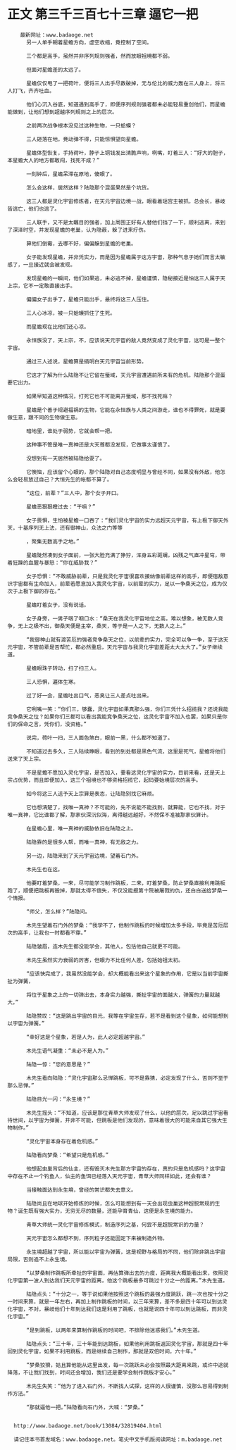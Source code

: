 # 正文 第三千三百七十三章 逼它一把
        最新网址：www.badaoge.net
          另一人单手朝着星蟾方向，虚空收缩，竟控制了空间。
      
          三个都是高手，虽然并非序列规则强者，然而放眼祖境都不弱。
      
          但面对星蟾差的太远了。
      
          星蟾仅仅甩了一把荷叶，便将三人出手尽数破掉，无与伦比的威力轰在三人身上，将三人打飞，齐齐吐血。
      
          他们心沉入谷底，知道遇到高手了，即便序列规则强者都未必能轻易重创他们，而星蟾能做到，让他们想到超越序列规则之上的层次。
      
          之前两次战争根本没见过这种生物，一只蛤蟆？
      
          三人砸落在地，竟动弹不得，只能惊惧望向星蟾。
      
          星蟾体型恢复，手持荷叶，脖子上铜钱发出清脆声响，咧嘴，盯着三人：“好大的胆子，本星蟾大人的地方都敢闯，找死不成？”
      
          一刻钟后，星蟾呆滞在原地，傻眼了。
      
          怎么会这样，居然这样？陆隐那个混蛋果然是个坑货。
      
          这三人都是灵化宇宙修炼者，在天元宇宙边境一战，眼看着瑶宫主被抓，总会长，暴岐皆逃亡，他们也逃了。
      
          三人联手，又不是太瞩目的强者，加上周围正好有人替他们挡了一下，顺利逃离，来到了深泽时空，并发现星蟾的老巢，认为隐蔽，躲了进来疗伤。
      
          算他们倒霉，去哪不好，偏偏躲到星蟾的老巢。
      
          女子能发现星蟾，并非凭实力，而是因为星蟾属于这方宇宙，那种气息于她们而言太敏感了，一旦接近就会被发现。
      
          发现星蟾的一瞬间，他们如果逃，未必逃不掉，星蟾谨慎，隐秘接近是怕这三人属于天上宗，它不一定敢直接出手。
      
          偏偏女子出手了，星蟾只能出手，最终将这三人压住。
      
          三人心冰凉，被一只蛤蟆抓住了生死。
      
          而星蟾现在比他们还心凉。
      
          永恒族没了，天上宗，不，应该说天元宇宙的敌人竟然变成了灵化宇宙，这可是一整个宇宙。
      
          通过三人述说，星蟾算是搞明白天元宇宙当前形势。
      
          它这才了解为什么陆隐不让它留在蜃域，天元宇宙遭遇前所未有的危机，陆隐那个混蛋要它出力。
      
          如果早知道这种情况，打死它也不可能离开蜃域，那不找死嘛？
      
          星蟾是个善于规避福祸的生物，它能在永恒族与人类之间游走，谁也不得罪死，就是要做生意，跟不同的生物做生意。
      
          暗地里，谁处于弱势，它就会帮一把。
      
          这种事不管是唯一真神还是大天尊都没发现，它做事太谨慎了。
      
          没想到有一天居然被陆隐给耍了。
      
          它懊恼，应该留个心眼的，那个陆隐对自己态度明显与曾经不同，如果没有外敌，他怎么会轻易放过自己？大恒先生的帐都不算了。
      
          “这位，前辈？”三人中，那个女子开口。
      
          星蟾恶狠狠瞪过去：“干嘛？”
      
          女子畏惧，生怕被星蟾一口吞了：“我们灵化宇宙的实力远超天元宇宙，有上极下御天外天，十基序列无上法，还有御神山，众法之门等等
      
          ，聚集无数高手之地。”
      
          星蟾陡然凑到女子面前，一张大脸充满了狰狞，浑身五彩斑斓，凶残之气直冲星穹，带着狂躁的血腥与暴怒：“你在威胁我？”
      
          女子恐惧：“不敢威胁前辈，只是我灵化宇宙很喜欢接纳像前辈这样的高手，即便宿敌意识宇宙都有生命加入，前辈若愿意加入我灵化宇宙，以前辈的实力，足以一争桑天之位，成为仅次于上极下御的存在。”
      
          星蟾盯着女子，没有说话。
      
          女子身旁，一男子咽了咽口水：“桑天在我灵化宇宙地位之高，难以想象，被无数人竞争，无上之极不出，御桑天便是主宰，桑天，等于是一人之下，无数人之上。”
      
          “我御神山就有渡苦厄的强者竞争桑天之位，以前辈的实力，完全可以争一争，至于这天元宇宙，不管前辈是否帮忙，都必然重启，天元宇宙与我灵化宇宙差距太大太大了。”女子继续道。
      
          星蟾眼珠子转动，扫了扫三人。
      
          三人恐惧，遍体生寒。
      
          过了好一会，星蟾吐出口气，恶臭让三人差点吐出来。
      
          它咧嘴一笑：“你们三，够蠢，灵化宇宙如果真那么强，你们三凭什么招揽我？还说我能竞争桑天之位？如果你们三都可以看出我能竞争桑天之位，这灵化宇宙不加入也罢，如果只是你们的保命之言，凭你们，没资格。”
      
          说完，荷叶一扫，三人面色煞白，眼前一黑，什么都不知道了。
      
          不知道过去多久，三人陆续睁眼，看到的到处都是黑色气流，这里是死气，星蟾将他们送来了天上宗。
      
          不是星蟾不愿加入灵化宇宙，是否加入，要看这灵化宇宙的实力，目前来看，还是天上宗占优势，而且即便加入，这三个祖境也不够资格招揽它，起码要始境层次的高手。
      
          如今将这三人送予天上宗算是表态，让陆隐别找它麻烦。
      
          它也想清楚了，找唯一真神？不可能的，先不说能不能找到，就算能，它也不找，对于唯一真神，它比谁都了解，那家伙深沉似海，离得越远越好，不然保不准被那家伙算计。
      
          在星蟾心里，唯一真神的威胁依旧在陆隐之上。
      
          陆隐靠的是很多人帮，而唯一真神，有无敌之力。
      
          另一边，陆隐来到了天元宇宙边境，望着石门外。
      
          木先生也在这。
      
          他要盯着梦桑，一来，尽可能学习制作跳板，二来，盯着梦桑，防止梦桑直接利用跳板跑了，顺便把跳板再毁掉，那就太得不偿失，不仅没能报第十院被屠戮的仇，还白白送给梦桑一个情报。
      
          “师父，怎么样？”陆隐问。
      
          木先生望着石门外的梦桑：“我学不了，他制作跳板的时候增加太多手段，毕竟是苦厄层次的高手，让我也一时都看不穿。”
      
          陆隐皱眉，连木先生都没能学会，其他人，包括他自己就更不可能。
      
          木先生虽然实力衰弱的厉害，但眼力不比任何人差，包括始祖太初。
      
          “应该快完成了，我虽然没能学会，却大概能看出来这个星象的作用，它是以当前宇宙撕扯为弹簧，
      
          将位于星象之上的一切弹出去，本身实力越强，撕扯宇宙的面越大，弹簧的力量就越大。”
      
          陆隐赞叹：“这是跳出宇宙的目光，我等在宇宙生存，若不是看到这个星象，如何能想到以宇宙为弹簧。”
      
          “幸好这是个星象，若是人为，此人必定超越宇宙。”
      
          木先生语气凝重：“未必不是人为。”
      
          陆隐一惊：“您的意思是？”
      
          木先生看向陆隐：“灵化宇宙那么忌惮跳板，可不是靠猜，必定发现了什么，否则不至于那么忌惮。”
      
          陆隐目光一闪：“永生境？”
      
          木先生摇头：“不知道，应该是那位青草大师发现了什么，以他的层次，足以跳过宇宙看待世间，以宇宙为弹簧，并非不可能，但跳板是他们发现的，意味着很大的可能来自其它强大生物制作。”
      
          “灵化宇宙本身存在着危机感。”
      
          陆隐看向梦桑：“希望只是危机感。”
      
          他想起虫巢背后的仙主，还有毁灭木先生那方宇宙的存在，真的只是危机感吗？这宇宙中存在不止一个钓鱼人，仙主的鱼饵已经落入天元宇宙，青草大师同样如此，还会有谁？
      
          当接触面达到永生境，曾经的常识都失去意义。
      
          陆隐尚且在地球开始修炼的时候，怎么可能想到有一天会出现虫巢这种超脱常规的生物？诞生既有强大实力，无穷无尽的数量，还能孕育青仙，这便是永生境的能力。
      
          青草大师统一灵化宇宙修炼模式，制造序列之基，何尝不是超脱常识的力量？
      
          天元宇宙怎么都想不到，序列粒子还能固定下来被制造外物。
      
          永生境超越了宇宙，所以能以宇宙为弹簧，这是视野与格局的不同，他们除非跳出宇宙局限，否则追不上永生境。
      
          “以梦桑制作跳板所牵扯的宇宙面，再估算弹出去的力度，距离我大概能看出来，依照灵化宇宙第一波人到达我们天元宇宙的距离，他这个跳板最多可跳过十分之一的距离。”木先生道。
      
          陆隐点头：“十分之一，等于说如果他按照这个跳板的最强力度跳跃，跳一次也按十分之一时间来算，就是一年左右，再加上制作跳板的时间，以三年来算，差不多是四十年可以到达灵化宇宙，不对，暴岐他们十年到达我们这是利用了跳板，也就是说四十年可以到达跳板，而非灵化宇宙。”
      
          “是到跳板，以两年来算制作跳板的时间吧，不排除他迷惑我们。”木先生道。
      
          陆隐点头：“三十年，三十年能到达跳板，如果他利用跳板返回灵化宇宙，那就是四十年回到灵化宇宙，如果不利用跳板，而是继续自己制作，那就是双倍时间，六十年。”
      
          “梦桑狡猾，姑且算他能从这里出发，每一次跳跃未必会按照最大距离来跳，或许中途就降落，不让我们找到，时间还会增加，我们还是要学会制作跳板才安心。”
      
          木先生失笑：“他为了进入石门外，不断找人试探，这样的人很谨慎，没那么容易得到制作方法。”
      
          “那就逼他一把。”陆隐看向石门外，大喊：“梦桑。”
      
      
      http://www.badaoge.net/book/13084/32819404.html
      
      请记住本书首发域名：www.badaoge.net。笔尖中文手机版阅读网址：m.badaoge.net